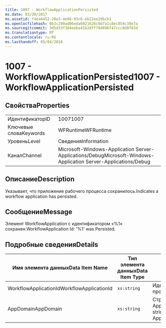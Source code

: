 ```yaml
---
title: 1007 - WorkflowApplicationPersisted
ms.date: 03/30/2017
ms.assetid: f4ea4452-28e3-4e66-93c6-eb12ee29bcb1
ms.openlocfilehash: 0b3c290ad06eda6921626c0d7a1c8ec854c30e7a
ms.sourcegitcommit: 3d5d33f384eeba41b2dff79d096f47ccc8d8f03d
ms.translationtype: MT
ms.contentlocale: ru-RU
ms.lasthandoff: 05/04/2018
---
```

# <a name="1007---workflowapplicationpersisted"></a><span data-ttu-id="a6417-102">1007 - WorkflowApplicationPersisted</span><span class="sxs-lookup"><span data-stu-id="a6417-102">1007 - WorkflowApplicationPersisted</span></span>
## <a name="properties"></a><span data-ttu-id="a6417-103">Свойства</span><span class="sxs-lookup"><span data-stu-id="a6417-103">Properties</span></span>  
  
|||  
|-|-|  
|<span data-ttu-id="a6417-104">Идентификатор</span><span class="sxs-lookup"><span data-stu-id="a6417-104">ID</span></span>|<span data-ttu-id="a6417-105">1007</span><span class="sxs-lookup"><span data-stu-id="a6417-105">1007</span></span>|  
|<span data-ttu-id="a6417-106">Ключевые слова</span><span class="sxs-lookup"><span data-stu-id="a6417-106">Keywords</span></span>|<span data-ttu-id="a6417-107">WFRuntime</span><span class="sxs-lookup"><span data-stu-id="a6417-107">WFRuntime</span></span>|  
|<span data-ttu-id="a6417-108">Уровень</span><span class="sxs-lookup"><span data-stu-id="a6417-108">Level</span></span>|<span data-ttu-id="a6417-109">Сведения</span><span class="sxs-lookup"><span data-stu-id="a6417-109">Information</span></span>|  
|<span data-ttu-id="a6417-110">Канал</span><span class="sxs-lookup"><span data-stu-id="a6417-110">Channel</span></span>|<span data-ttu-id="a6417-111">Microsoft-Windows-Application Server-Applications/Debug</span><span class="sxs-lookup"><span data-stu-id="a6417-111">Microsoft-Windows-Application Server-Applications/Debug</span></span>|  
  
## <a name="description"></a><span data-ttu-id="a6417-112">Описание</span><span class="sxs-lookup"><span data-stu-id="a6417-112">Description</span></span>  
 <span data-ttu-id="a6417-113">Указывает, что приложение рабочего процесса сохранилось.</span><span class="sxs-lookup"><span data-stu-id="a6417-113">Indicates a workflow application has persisted.</span></span>  
  
## <a name="message"></a><span data-ttu-id="a6417-114">Сообщение</span><span class="sxs-lookup"><span data-stu-id="a6417-114">Message</span></span>  
 <span data-ttu-id="a6417-115">Элемент WorkflowApplication с идентификатором «%1» сохранен.</span><span class="sxs-lookup"><span data-stu-id="a6417-115">WorkflowApplication Id: '%1' was Persisted.</span></span>  
  
## <a name="details"></a><span data-ttu-id="a6417-116">Подробные сведения</span><span class="sxs-lookup"><span data-stu-id="a6417-116">Details</span></span>  
  
|<span data-ttu-id="a6417-117">Имя элемента данных</span><span class="sxs-lookup"><span data-stu-id="a6417-117">Data Item Name</span></span>|<span data-ttu-id="a6417-118">Тип элемента данных</span><span class="sxs-lookup"><span data-stu-id="a6417-118">Data Item Type</span></span>|<span data-ttu-id="a6417-119">Описание</span><span class="sxs-lookup"><span data-stu-id="a6417-119">Description</span></span>|  
|--------------------|--------------------|-----------------|  
|<span data-ttu-id="a6417-120">WorkflowApplicationId</span><span class="sxs-lookup"><span data-stu-id="a6417-120">WorkflowApplicationId</span></span>|`xs:string`|<span data-ttu-id="a6417-121">Идентификатор приложения рабочего процесса</span><span class="sxs-lookup"><span data-stu-id="a6417-121">The workflow application id</span></span>|  
|<span data-ttu-id="a6417-122">AppDomain</span><span class="sxs-lookup"><span data-stu-id="a6417-122">AppDomain</span></span>|`xs:string`|<span data-ttu-id="a6417-123">Строка, возвращаемая AppDomain.CurrentDomain.FriendlyName.</span><span class="sxs-lookup"><span data-stu-id="a6417-123">The string returned by AppDomain.CurrentDomain.FriendlyName.</span></span>|
